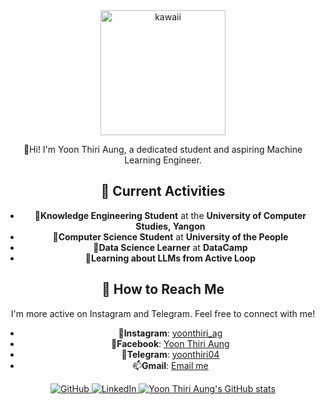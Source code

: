 <div style="text-align: center;">
  <img src="https://github.com/user-attachments/assets/ef769588-9c41-4cf1-b24d-17970054b4ab" alt="kawaii" width="200" >

  <p>🥑Hi! I'm Yoon Thiri Aung, a dedicated student and aspiring Machine Learning Engineer.</p>

  <h2>💮 Current Activities</h2>
  <ul>
    <li>🧋<strong>Knowledge Engineering Student</strong> at the <strong>University of Computer Studies, Yangon</strong></li>
    <li>🧃<strong>Computer Science Student</strong> at <strong>University of the People</strong></li>
    <li>🦩<strong>Data Science Learner</strong> at <strong>DataCamp</strong></li>
    <li>🫧<strong>Learning about LLMs from Active Loop</strong></li>
  </ul>

  <h2>💮 How to Reach Me</h2>
  <p>I'm more active on Instagram and Telegram. Feel free to connect with me!</p>
  <ul>
    <li>🌼<strong>Instagram</strong>: <a href="https://www.instagram.com/yoonthiri_ag">yoonthiri_ag</a></li>
    <li>🍮<strong>Facebook</strong>: <a href="https://www.facebook.com/yoonthiriaung04?mibextid=ZbWKwL">Yoon Thiri Aung</a></li>
    <li>💌<strong>Telegram</strong>: <a href="https://t.me/yoonthiri04">yoonthiri04</a></li>
    <li>📫<strong>Gmail</strong>: <a href="mailto:yoonthiriaung04@gmail.com">Email me</a></li>
  </ul>

  <a href="https://github.com/yoon-thiri04">
    <img src="https://img.shields.io/badge/GitHub-Profile-black?style=for-the-badge&logo=github" alt="GitHub">
  </a>
  <a href="https://www.linkedin.com/in/yoon-thiri-aung-497a6929a">
    <img src="https://img.shields.io/badge/LinkedIn-Connect-blue?style=for-the-badge&logo=linkedin" alt="LinkedIn">
  </a>

  <a href="https://github.com/yoon-thiri04/github-readme-stats">
    <img src="https://github-readme-stats.vercel.app/api?username=yoon-thiri04&cache_seconds=2000" alt="Yoon Thiri Aung's GitHub stats">
  </a>
</div>
